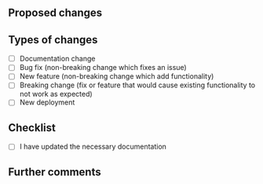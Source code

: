 ## Proposed changes


## Types of changes
- [ ] Documentation change
- [ ] Bug fix (non-breaking change which fixes an issue)
- [ ] New feature (non-breaking change which add functionality)
- [ ] Breaking change (fix or feature that would cause existing functionality to not work as expected)
- [ ] New deployment

## Checklist

- [ ] I have updated the necessary documentation

## Further comments
